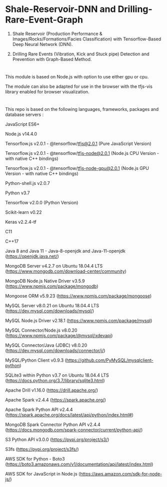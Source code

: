# Shale-Reservoir-DNN and Drilling-Rare-Event-Graph

1) Shale Reservoir (Production Performance & Images/Rocks/Formations/Facies Classification) with Tensorflow-Based Deep Neural Network (DNN).

2) Drilling Rare Events (Vibration, Kick and Stuck pipe) Detection and Prevention with Graph-Based Method.

# 

This module is based on Node.js with option to use either gpu or cpu. 

The module can also be adapted for use in the browser with the tfjs-vis library enabled for browser visualization.

#

This repo is based on the following languages, frameworks, packages and database servers :

JavaScript ES6+

Node.js v14.4.0

Tensorflow.js v2.0.1 - @tensorflow/tfjs@2.0.1  (Pure JavaScript Version)

Tensorflow.js v2.0.1 - @tensorflow/tfjs-node@2.0.1  (Node.js CPU Version - with native C++ bindings)

Tensorflow.js v2.0.1 - @tensorflow/tfjs-node-gpu@2.0.1  (Node.js GPU Version - with native C++ bindings)

Python-shell.js v2.0.7

Python v3.7

Tensorflow v2.0.0 (Python Version)

Scikit-learn v0.22

Keras v2.2.4-tf

C11

C++17

Java 8 and Java 11 - Java-8-openjdk and Java-11-openjdk (https://openjdk.java.net/)

MongoDB Server v4.2.7 on Ubuntu 18.04.4 LTS (https://www.mongodb.com/download-center/community)

MongoDB Node.js Native Driver v3.5.9 (https://www.npmjs.com/package/mongodb)

Mongoose ORM v5.9.23 (https://www.npmjs.com/package/mongoose)

MySQL Server v8.0.21 on Ubuntu 18.04.4 LTS (https://dev.mysql.com/downloads/mysql/) 

MySQL Node.js Driver v2.18.1 (https://www.npmjs.com/package/mysql)

MySQL Connector/Node.js v8.0.20 (https://www.npmjs.com/package/@mysql/xdevapi)

MySQL Connector/Java (JDBC) v8.0.20 (https://dev.mysql.com/downloads/connector/j/)

MySQL/Python Client v0.9.3 (https://github.com/PyMySQL/mysqlclient-python)

SQLite3 within Python v3.7 on Ubuntu 18.04.4 LTS (https://docs.python.org/3.7/library/sqlite3.html)

Apache Drill v1.16.0 (https://drill.apache.org/)

Apache Spark v2.4.4 (https://spark.apache.org/)

Apache Spark Python API v2.4.4 (https://spark.apache.org/docs/latest/api/python/index.html#)

MongoDB Spark Connector Python API v2.4.4 (https://docs.mongodb.com/spark-connector/current/python-api/)

S3 Python API v3.0.0 (https://pypi.org/project/s3/)

S3fs (https://pypi.org/project/s3fs/)

AWS SDK for Python - Boto3 (https://boto3.amazonaws.com/v1/documentation/api/latest/index.html)

AWS SDK for JavaScript in Node.js (https://aws.amazon.com/sdk-for-node-js/)
